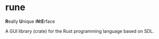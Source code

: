 # rune
**R**eally **U**nique i**N**t**E**rface

A GUI library (crate) for the Rust programming language based on SDL.

